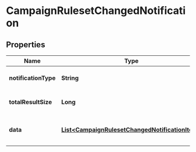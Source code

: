 

# CampaignRulesetChangedNotification

## Properties

Name | Type | Description | Notes
------------ | ------------- | ------------- | -------------
**notificationType** | **String** | The type of the notification |  [optional]
**totalResultSize** | **Long** | The total size of the result set. | 
**data** | [**List&lt;CampaignRulesetChangedNotificationItem&gt;**](CampaignRulesetChangedNotificationItem.md) | A list of campaign notification data. |  [optional]



